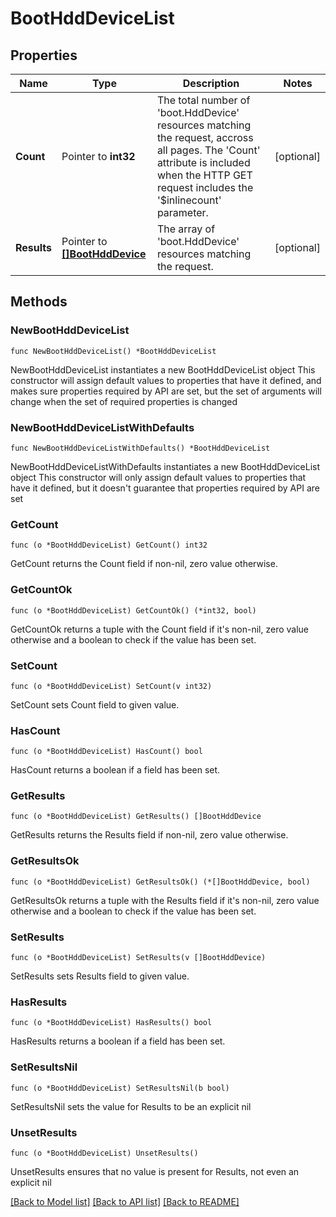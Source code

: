 # BootHddDeviceList

## Properties

Name | Type | Description | Notes
------------ | ------------- | ------------- | -------------
**Count** | Pointer to **int32** | The total number of &#39;boot.HddDevice&#39; resources matching the request, accross all pages. The &#39;Count&#39; attribute is included when the HTTP GET request includes the &#39;$inlinecount&#39; parameter. | [optional] 
**Results** | Pointer to [**[]BootHddDevice**](boot.HddDevice.md) | The array of &#39;boot.HddDevice&#39; resources matching the request. | [optional] 

## Methods

### NewBootHddDeviceList

`func NewBootHddDeviceList() *BootHddDeviceList`

NewBootHddDeviceList instantiates a new BootHddDeviceList object
This constructor will assign default values to properties that have it defined,
and makes sure properties required by API are set, but the set of arguments
will change when the set of required properties is changed

### NewBootHddDeviceListWithDefaults

`func NewBootHddDeviceListWithDefaults() *BootHddDeviceList`

NewBootHddDeviceListWithDefaults instantiates a new BootHddDeviceList object
This constructor will only assign default values to properties that have it defined,
but it doesn't guarantee that properties required by API are set

### GetCount

`func (o *BootHddDeviceList) GetCount() int32`

GetCount returns the Count field if non-nil, zero value otherwise.

### GetCountOk

`func (o *BootHddDeviceList) GetCountOk() (*int32, bool)`

GetCountOk returns a tuple with the Count field if it's non-nil, zero value otherwise
and a boolean to check if the value has been set.

### SetCount

`func (o *BootHddDeviceList) SetCount(v int32)`

SetCount sets Count field to given value.

### HasCount

`func (o *BootHddDeviceList) HasCount() bool`

HasCount returns a boolean if a field has been set.

### GetResults

`func (o *BootHddDeviceList) GetResults() []BootHddDevice`

GetResults returns the Results field if non-nil, zero value otherwise.

### GetResultsOk

`func (o *BootHddDeviceList) GetResultsOk() (*[]BootHddDevice, bool)`

GetResultsOk returns a tuple with the Results field if it's non-nil, zero value otherwise
and a boolean to check if the value has been set.

### SetResults

`func (o *BootHddDeviceList) SetResults(v []BootHddDevice)`

SetResults sets Results field to given value.

### HasResults

`func (o *BootHddDeviceList) HasResults() bool`

HasResults returns a boolean if a field has been set.

### SetResultsNil

`func (o *BootHddDeviceList) SetResultsNil(b bool)`

 SetResultsNil sets the value for Results to be an explicit nil

### UnsetResults
`func (o *BootHddDeviceList) UnsetResults()`

UnsetResults ensures that no value is present for Results, not even an explicit nil

[[Back to Model list]](../README.md#documentation-for-models) [[Back to API list]](../README.md#documentation-for-api-endpoints) [[Back to README]](../README.md)



